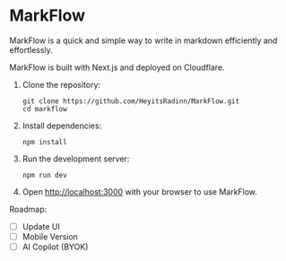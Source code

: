 # MarkFlow

MarkFlow is a quick and simple way to write in markdown efficiently and effortlessly.  

MarkFlow is built with Next.js and deployed on Cloudflare.

1. Clone the repository:

   ```
   git clone https://github.com/HeyitsRadinn/MarkFlow.git
   cd markflow
   ```

2. Install dependencies:

   ```
   npm install
   ```

3. Run the development server:

   ```
   npm run dev
   ```

4. Open [http://localhost:3000](http://localhost:3000) with your browser to use MarkFlow.

Roadmap:

- [ ] Update UI
- [ ] Mobile Version
- [ ] AI Copilot (BYOK)
